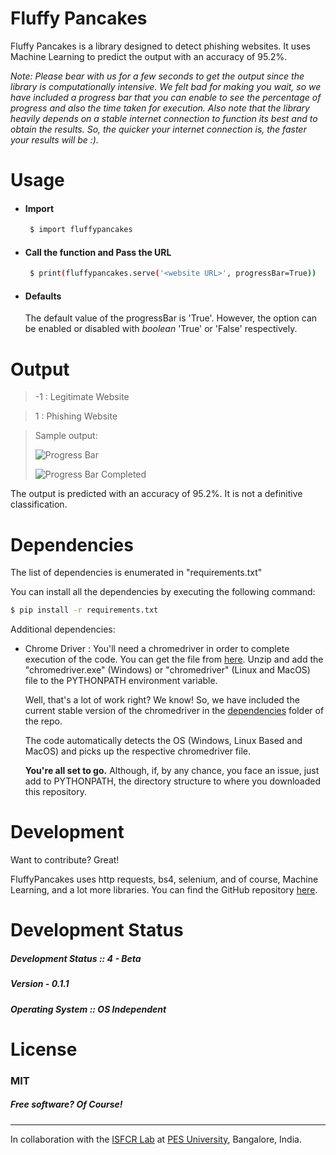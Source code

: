 # Fluffy Pancakes

Fluffy Pancakes is a library designed to detect phishing websites. It uses Machine Learning to predict the output with an accuracy of 95.2%. 

*Note: Please bear with us for a few seconds to get the output since the library is computationally intensive. We felt bad for making you wait, so we have included a progress bar that you can enable to see the percentage of progress and also the time taken for execution. Also note that the library heavily depends on a stable internet connection to function its best and to obtain the results. So, the quicker your internet connection is, the faster your results will be :).*


# Usage

- #### Import 
    ```sh
     $ import fluffypancakes
     ```

- #### Call the function and Pass the URL 
    ```sh
     $ print(fluffypancakes.serve('<website URL>', progressBar=True))
     ```

- #### Defaults
     The default value of the progressBar is 'True'. However, the option can be enabled or disabled with *boolean* 'True' or 'False' respectively.


# Output
> -1 : Legitimate Website

> 1 : Phishing Website

> Sample output:
>
> ![Progress Bar](https://github.com/suhasrsharma/FluffyPancakes/blob/master/images/progressBar_inProgress.PNG)
>
> ![Progress Bar Completed](https://github.com/suhasrsharma/FluffyPancakes/blob/master/images/progressBar_complete.PNG)


The output is predicted with an accuracy of 95.2%. It is not a definitive classification. 

# Dependencies

The list of dependencies is enumerated in "requirements.txt"

You can install all the dependencies by executing the following command:
```sh
$ pip install -r requirements.txt
```

Additional dependencies:

- Chrome Driver : You'll need a chromedriver in order to complete execution of the code. You can get the file from [here](https://chromedriver.chromium.org/). Unzip and add the "chromedriver.exe" (Windows) or "chromedriver" (Linux and MacOS) file to the PYTHONPATH environment variable.

    Well, that's a lot of work right? We know! So, we have included the current stable version of the chromedriver in the [dependencies](https://github.com/suhasrsharma/FluffyPancakes/tree/master/dependencies) folder of the repo.

    The code automatically detects the OS (Windows, Linux Based and MacOS) and picks up the respective chromedriver file.

    **You're all set to go.** Although, if, by any chance, you face an issue, just add to PYTHONPATH, the directory structure to where you downloaded this repository.


# Development

Want to contribute? Great!

FluffyPancakes uses http requests, bs4, selenium, and of course, Machine Learning, and a lot more libraries. 
You can find the GitHub repository [here](https://github.com/suhasrsharma/FluffyPancakes).


# Development Status
##### Development Status :: 4 - Beta
##### Version - 0.1.1
##### Operating System :: OS Independent

# License
### MIT
##### Free software? Of Course!

---

In collaboration with the [ISFCR Lab](https://research.pes.edu/isfcr/) at [PES University](https://www.pes.edu/), Bangalore, India.